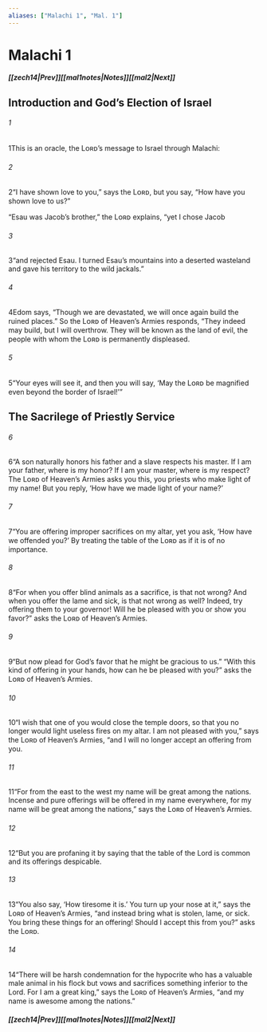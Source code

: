 ```yaml
---
aliases: ["Malachi 1", "Mal. 1"]
---
```

# Malachi 1
##### <span class=arrow-left></span>[[zech14|Prev]]<span class=navigation-separator></span>[[mal1notes|Notes]]<span class=navigation-separator></span>[[mal2|Next]]<span class=arrow-right></span>
## Introduction and God’s Election of Israel
###### 1
<span class=verse-first>1</span>This is an oracle, the Lᴏʀᴅ’s message to Israel through Malachi:
<div class=paragraph-break></div>

###### 2
<span class=verse-first>2</span>“I have shown love to you,” says the Lᴏʀᴅ, but you say, “How have you shown love to us?”
<div class=paragraph-break></div>

“Esau was Jacob’s brother,” the Lᴏʀᴅ explains, “yet I chose Jacob
###### 3
<span class=verse-body>3</span>“and rejected Esau. I turned Esau’s mountains into a deserted wasteland and gave his territory to the wild jackals.”
###### 4
<span class=verse-body>4</span>Edom says, “Though we are devastated, we will once again build the ruined places.” So the Lᴏʀᴅ of Heaven’s Armies responds, “They indeed may build, but I will overthrow. They will be known as the land of evil, the people with whom the Lᴏʀᴅ is permanently displeased.
###### 5
<span class=verse-body>5</span>“Your eyes will see it, and then you will say, ‘May the Lᴏʀᴅ be magnified even beyond the border of Israel!’”
## The Sacrilege of Priestly Service
###### 6
<span class=verse-first>6</span>“A son naturally honors his father and a slave respects his master. If I am your father, where is my honor? If I am your master, where is my respect? The Lᴏʀᴅ of Heaven’s Armies asks you this, you priests who make light of my name! But you reply, ‘How have we made light of your name?’
###### 7
<span class=verse-body>7</span>“You are offering improper sacrifices on my altar, yet you ask, ‘How have we offended you?’ By treating the table of the Lᴏʀᴅ as if it is of no importance.
###### 8
<span class=verse-body>8</span>“For when you offer blind animals as a sacrifice, is that not wrong? And when you offer the lame and sick, is that not wrong as well? Indeed, try offering them to your governor! Will he be pleased with you or show you favor?” asks the Lᴏʀᴅ of Heaven’s Armies.
###### 9
<span class=verse-body>9</span>“But now plead for God’s favor that he might be gracious to us.” “With this kind of offering in your hands, how can he be pleased with you?” asks the Lᴏʀᴅ of Heaven’s Armies.
###### 10
<span class=verse-body>10</span>“I wish that one of you would close the temple doors, so that you no longer would light useless fires on my altar. I am not pleased with you,” says the Lᴏʀᴅ of Heaven’s Armies, “and I will no longer accept an offering from you.
###### 11
<span class=verse-body>11</span>“For from the east to the west my name will be great among the nations. Incense and pure offerings will be offered in my name everywhere, for my name will be great among the nations,” says the Lᴏʀᴅ of Heaven’s Armies.
###### 12
<span class=verse-body>12</span>“But you are profaning it by saying that the table of the Lord is common and its offerings despicable.
###### 13
<span class=verse-body>13</span>“You also say, ‘How tiresome it is.’ You turn up your nose at it,” says the Lᴏʀᴅ of Heaven’s Armies, “and instead bring what is stolen, lame, or sick. You bring these things for an offering! Should I accept this from you?” asks the Lᴏʀᴅ.
###### 14
<span class=verse-body>14</span>“There will be harsh condemnation for the hypocrite who has a valuable male animal in his flock but vows and sacrifices something inferior to the Lord. For I am a great king,” says the Lᴏʀᴅ of Heaven’s Armies, “and my name is awesome among the nations.”
##### <span class=arrow-left></span>[[zech14|Prev]]<span class=navigation-separator></span>[[mal1notes|Notes]]<span class=navigation-separator></span>[[mal2|Next]]<span class=arrow-right></span>